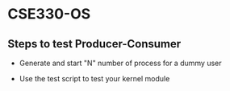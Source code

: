 # CSE330-OS

## Steps to test Producer-Consumer

- Generate and start "N" number of process for a dummy user

- Use the test script to test your kernel module
